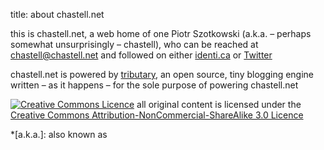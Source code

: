 title: about chastell.net

this is <span class='chastell-net'>chastell.net</span>, a web home of one Piotr Szotkowski (a.k.a. – perhaps somewhat unsurprisingly – chastell), who can be reached at <chastell@chastell.net> and followed on either [identi.ca](http://identi.ca/chastell) or [Twitter](http://twitter.com/chastell)

<span class='chastell-net'>chastell.net</span> is powered by [tributary](http://github.com/chastell/tributary), an open source, tiny blogging engine written – as it happens – for the sole purpose of powering <span class='chastell-net'>chastell.net</span>

[![Creative Commons Licence](pages/cc-by-nc-sa.png)](http://creativecommons.org/licenses/by-nc-sa/3.0/) all original content is licensed under the [Creative Commons Attribution-NonCommercial-ShareAlike 3.0 Licence](http://creativecommons.org/licenses/by-nc-sa/3.0/)

*[a.k.a.]: also known as
